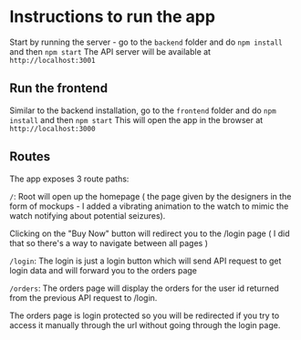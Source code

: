 # Instructions to run the app

Start by running the server - go to the `backend` folder and do 
```npm install```
and then 
```npm start```
The API server will be available at `http://localhost:3001`


## Run the frontend

Similar to the backend installation, go to the `frontend` folder and do
```npm install```
and then 
```npm start```
This will open the app in the browser at `http://localhost:3000`

## Routes
The app exposes 3 route paths: 

`/`: Root will open up the homepage ( the page given by the designers in the form of mockups - I added a vibrating animation to the watch to mimic the watch notifying about potential seizures).

Clicking on the "Buy Now" button will redirect you to the /login page ( I did that so there's a way to navigate between all pages )

`/login`: The login is just a login button which will send API request to get login data and will forward you to the orders page

`/orders`: The orders page will display the orders for the user id returned from the previous API request to /login. 

The orders page is login protected so you will be redirected if you try to access it manually through the url without going through the login page. 